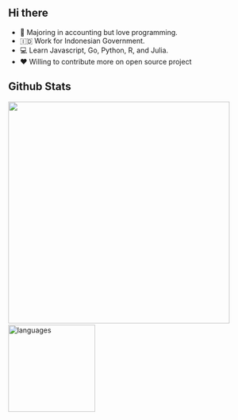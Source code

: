 ## Hi there 

- 👋 Majoring in accounting but love programming.
- 🇮🇩 Work for Indonesian Government.
- 💻 Learn Javascript, Go, Python, R, and Julia.
- ❤️ Willing to contribute more on open source project

  
## Github Stats  
<img src="https://github-readme-stats.vercel.app/api?username=maziyank&show_icons=true&count_private=true&theme=nightowl" width="446"/>&nbsp;<img src="https://github-readme-stats.vercel.app/api/top-langs/?username=maziyank&layout=compact&count_private=true&theme=nightowl" alt="languages" height="175"/>  
<br/>  
